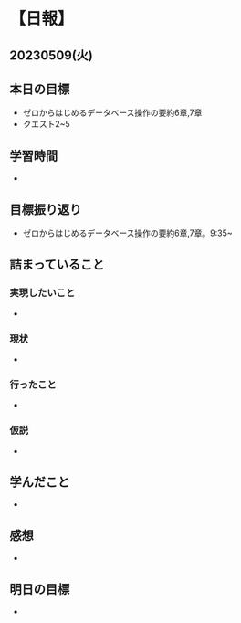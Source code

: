 # 【日報】
## 20230509(火)
## 本日の目標
- ゼロからはじめるデータベース操作の要約6章,7章
- クエスト2~5

## 学習時間
- 

## 目標振り返り
- ゼロからはじめるデータベース操作の要約6章,7章。9:35~

## 詰まっていること
### 実現したいこと 
- 
### 現状
- 
### 行ったこと 
- 
### 仮説
- 

## 学んだこと
- 

## 感想
- 

## 明日の目標
- 


